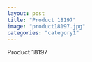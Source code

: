 ```yaml
---
layout: post
title: "Product 18197"
image: "product18197.jpg"
categories: "category1"
---
```

Product 18197
